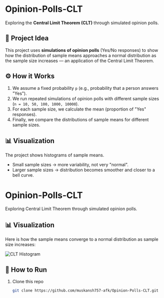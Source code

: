 # Opinion-Polls-CLT  

Exploring the **Central Limit Theorem (CLT)** through simulated opinion polls.  

## 📌 Project Idea  
This project uses **simulations of opinion polls** (Yes/No responses) to show how the distribution of sample means approaches a normal distribution as the sample size increases — an application of the Central Limit Theorem.  

## ⚙️ How it Works  
1. We assume a fixed probability `p` (e.g., probability that a person answers "Yes").  
2. We run repeated simulations of opinion polls with different sample sizes (`n = 10, 50, 100, 1000, 10000`).  
3. For each sample size, we calculate the mean (proportion of "Yes" responses).  
4. Finally, we compare the distributions of sample means for different sample sizes.  

## 📊 Visualization  
The project shows histograms of sample means.  
- Small sample sizes → more variability, not very "normal".  
- Larger sample sizes → distribution becomes smoother and closer to a bell curve.


# Opinion-Polls-CLT

Exploring Central Limit Theorem through simulated opinion polls.

## 📊 Visualization

Here is how the sample means converge to a normal distribution as sample size increases:

![CLT Histogram](CLT_Histogram.png)



## 🚀 How to Run  
1. Clone this repo  
   ```bash
   git clone https://github.com/muskansh757-afk/Opinion-Polls-CLT.git
